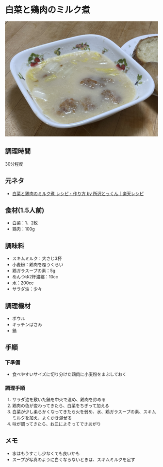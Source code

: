 # 白菜と鶏肉のミルク煮

![調理写真](白菜と鶏肉のミルク煮.jpg)

## 調理時間

30分程度

## 元ネタ

* [白菜と鶏肉のミルク煮 レシピ・作り方 by 所沢とっくん｜楽天レシピ](https://recipe.rakuten.co.jp/recipe/1780019922/)

## 食材(1.5人前)

* 白菜：1，2枚
* 鶏肉：100g

## 調味料

* スキムミルク：大さじ3杯
* 小麦粉：鶏肉を覆うくらい
* 鶏ガラスープの素：5g
* めんつゆ2杯濃縮：10cc
* 水：200cc
* サラダ油：少々

## 調理機材

* ボウル
* キッチンばさみ
* 鍋

## 手順

### 下準備

* 食べやすいサイズに切り分けた鶏肉に小麦粉をまぶしておく

### 調理手順

1. サラダ油を敷いた鍋を中火で温め、鶏肉を炒める
2. 鶏肉の色が変わってきたら、白菜をちぎって加える
3. 白菜が少し柔らかくなってきたら火を弱め、水、鶏ガラスープの素、スキムミルクを加え、よくかき混ぜる
4. 味が調ってきたら、お皿によそってできあがり

## メモ

* 水はもうすこし少なくても良いかも
* スープが写真のように白くならないときは、スキムミルクを足す
